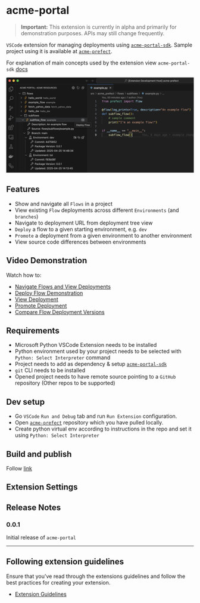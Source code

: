 # acme-portal

> **Important:** This extension is currently in alpha and primarily for demonstration purposes. APIs may still change frequently.

`VSCode` extension for managing deployments using [`acme-portal-sdk`](https://github.com/blackwhitehere/acme-portal-sdk). Sample project using it is available at [`acme-prefect`](https://github.com/blackwhitehere/acme-prefect).

For explanation of main concepts used by the extension view `acme-portal-sdk` [docs](https://blackwhitehere.github.io/acme-portal-sdk/)

![acme-portal](./media/acme_portal_screen2.png)

## Features

* Show and navigate all `Flows` in a project
* View existing `Flow` deployments across different `Environments` (and `branches`)
* Navigate to deployment URL from deployment tree view
* `Deploy` a flow to a given starting environment, e.g. `dev`
* `Promote` a deployment from a given environment to another environment
* View source code differences between environments

## Video Demonstration

Watch how to:

* [Navigate Flows and View Deployments](https://vimeo.com/1078687975/38ca31d450?share=copy "Navigate Flows and View Deployments")
* [Deploy Flow Demonstration](https://vimeo.com/1078676313/8c957e07db?share=copy "Deploy Flow Demonstration")
* [View Deployment](https://vimeo.com/1078680347/53b0f567f0?share=copy "View Deployment")
* [Promote Deployment](https://vimeo.com/1078686510/fcf1ce0d2c?share=copy "Promote Deployment")
* [Compare Flow Deployment Versions](https://vimeo.com/1078701794/21ed88bdf9?share=copy "Compare Flow Deployment Versions")

## Requirements

* Microsoft Python VSCode Extension needs to be installed
* Python environment used by your project needs to be selected with `Python: Select Interpreter` command
* Project needs to add as dependency & setup [`acme-portal-sdk`](https://blackwhitehere.github.io/acme-portal-sdk)
* `git` CLI needs to be installed
* Opened project needs to have remote source pointing to a `GitHub` repository (Other repos to be supported)

## Dev setup

* Go `VSCode` `Run and Debug` tab and run `Run Extension` configuration.
* Open [`acme-prefect`](https://github.com/blackwhitehere/acme-prefect) repository which you have pulled locally.
* Create python virtual env according to instructions in the repo and set it using `Python: Select Interpreter`

## Build and publish

Follow [link](https://code.visualstudio.com/api/working-with-extensions/publishing-extension)

## Extension Settings

## Release Notes

### 0.0.1

Initial release of `acme-portal`

---

## Following extension guidelines

Ensure that you've read through the extensions guidelines and follow the best practices for creating your extension.

* [Extension Guidelines](https://code.visualstudio.com/api/references/extension-guidelines)